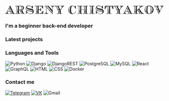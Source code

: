 [![Header](https://github.com/Arseny-Chistyakov/Arseny-Chistyakov/blob/main/assets/header.png)](https://t.me/samson200289)

### I'm a beginner back-end developer

### Latest projects

### Languages and Tools

![Python](https://img.shields.io/badge/-Python-black?style=for-the-badge&logo=python&logoColor=356E9E)
![Django](https://img.shields.io/badge/-Django-black?style=for-the-badge&logo=Django&logoColor=29A070)
![DjangoREST](https://img.shields.io/badge/REST_Framework(APITest)-black?style=for-the-badge&logo=Django&logoColor=63FDF3)
![PostgreSQL](https://img.shields.io/badge/-PostgreSQL-black?style=for-the-badge&logo=POSTGRESQL&logoColor=3E70E7)
![MySQL](https://img.shields.io/badge/-MySQL-black?style=for-the-badge&logo=MySQL&logoColor=6D9CE7)
![React](https://img.shields.io/badge/-React-black?style=for-the-badge&logo=React)
![GraphQL](https://img.shields.io/badge/-GraphQL-black?style=for-the-badge&logo=Graphql)
![HTML](https://img.shields.io/badge/-HTML-black?style=for-the-badge&logo=HTML5&logoColor=red)
![CSS](https://img.shields.io/badge/-CSS-black?style=for-the-badge&logo=css3&logoColor=2091EB)
![Docker](https://img.shields.io/badge/-Docker(Docker_Compose)-black?style=for-the-badge&logo=Docker)

### Contact me

[![Telegram](https://img.shields.io/badge/-Telegram-black?style=for-the-badge&logo=telegram)](https://t.me/samson200289)
[![VK](https://img.shields.io/badge/-VK-black?style=for-the-badge&logo=vk&logoColor=blue)](https://vk.com/ooaooammmmm)
![Gmail](https://img.shields.io/badge/-samson200289@gmail.com-black?style=for-the-badge&logo=Gmail&logoColor=red)

